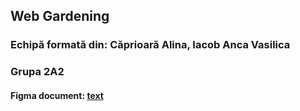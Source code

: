 ## Web Gardening
### Echipă formată din: Căprioară Alina, Iacob Anca Vasilica
### Grupa 2A2


#### Figma document: [text](https://www.figma.com/file/5enax8c8jhU7uadaHf9Lkp/Untitled?type=design&node-id=0%3A1&mode=design&t=fvAxyVQJApKZBH1W-1)